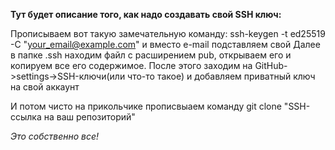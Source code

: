 __Тут будет описание того, как надо создавать свой SSH ключ:__

Прописываем вот такую замечательную команду: ssh-keygen -t ed25519 -C "your_email@example.com" и вместо e-mail подставляем свой 
Далее в папке .ssh находим файл с расширением pub, открываем его и копируем все его содержимое.
После этого заходим на GitHub->settings->SSH-ключи(или что-то такое)  и добавляем приватный ключ на свой аккаунт

И потом чисто на прикольчике прописвыаем команду git clone "SSH-ссылка на ваш репозиторий"

*Это собственно все!*